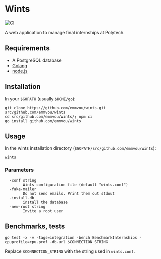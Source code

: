 # Wints

[![CI](https://github.com/emmvou/wints/actions/workflows/go.yml/badge.svg)](https://github.com/emmvou/wints/actions/workflows/go.yml)

A web application to manage final internships at Polytech.

## Requirements

- A PostgreSQL database
- [Golang](https://golang.org/)
- [node.js](https://nodejs.org)

## Installation

In your `$GOPATH` (usually `$HOME/go`):
```shell
git clone https://github.com/emmvou/wints.git src/github.com/emmvou/wints
cd src/github.com/emmvou/wints/; npm ci
go install github.com/emmvou/wints
```

## Usage
In the wints installation directory (`$GOPATH/src/github.com/emmvou/wints`):
```shell
wints
```

### Parameters

```Shell
  -conf string  
        Wints configuration file (default "wints.conf")  
  -fake-mailer  
        Do not send emails. Print them out stdout  
  -install-db  
        install the database  
  -new-root string  
        Invite a root user  
```

## Benchmarks, tests

```shell
go test -x -v -tags=integration -bench BenchmarkInternships -cpuprofile=cpu.prof -db-url $CONNECTION_STRING
```
Replace `$CONNECTION_STRING` with the string used in `wints.conf`.
